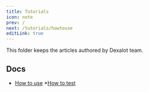 ```yaml
---
title: Tutorials
icon: note
prev: /
next: /tutorials/howtouse
editLink: true
---
```


This folder keeps the articles authored by Dexalot team.

## Docs


* [How to use](/tutorials/howtouse)
*[How to test](/tutorials/howtotest)

